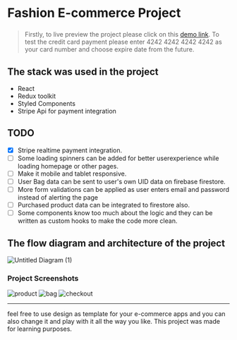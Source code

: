 # Fashion E-commerce Project
###
>Firstly, to live preview the project please click on this [demo link](https://fashionecommerce.netlify.app/).
To test the credit card payment please enter 4242 4242 4242 4242 as your card number and choose expire date from the future.

## The stack was used in the project
- React
- Redux toolkit
- Styled Components
- Stripe Api for payment integration

## TODO
- [x] Stripe realtime payment integration.
- [ ] Some loading spinners can be added for better userexperience while loading homepage or other pages.
- [ ] Make it mobile and tablet responsive.
- [ ] User Bag data can be sent to user's own UID data on firebase firestore.
- [ ] More form validations can be applied as user enters email and password instead of alerting the page
- [ ] Purchased product data can be integrated to firestore also.
- [ ] Some components know too much about the logic and they can be written as custom hooks to make the code more clean.

## The flow diagram and architecture of the project
![Untitled Diagram (1)](https://user-images.githubusercontent.com/78186900/185489222-962e08c3-3b00-41d6-8bcd-f3a2bc2cb51a.jpg)

### Project Screenshots
![product](https://user-images.githubusercontent.com/78186900/185487351-2e7c49c7-a881-4e82-a410-d60f1e9cc77d.jpg)
![bag](https://user-images.githubusercontent.com/78186900/185485745-726c5ef9-a293-4e46-99d5-f1db9bcec2ca.jpg)
![checkout](https://user-images.githubusercontent.com/78186900/185487333-f400dc56-a2d2-454e-8d46-55371ba50d7b.jpg)

---
feel free to use design as template for your e-commerce apps and you can also change it and play with it all the way you like. This project was made for learning purposes.
